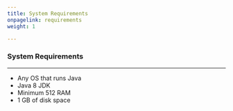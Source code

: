```yaml
---
title: System Requirements
onpagelink: requirements
weight: 1

---
```


### **System Requirements**
-------------------

*   Any OS that runs Java
*   Java 8 JDK
*   Minimum 512 RAM
*   1 GB of disk space

